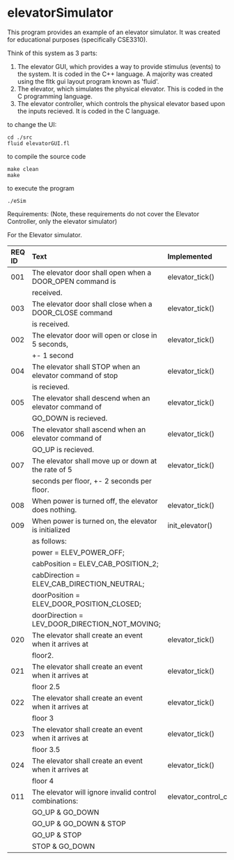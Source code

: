 # elevatorSimulator


This program provides an example of an elevator simulator.  It was created
for educational purposes (specifically CSE3310).

Think of this system as 3 parts:

1. The elevator GUI, which provides a way to provide stimulus (events) to the system. It is coded in the C++ language.  A majority was created using the fltk gui layout program known as 'fluid'.
2. The elevator, which simulates the physical elevator. This is coded in the C programming language.
3. The elevator controller, which controls the physical elevator based upon the inputs recieved.  It is coded in the C language.

to change the UI:

```
cd ./src
fluid elevatorGUI.fl
```

to compile the source code

```
make clean
make
```

to execute the program

```
./eSim
```


Requirements:
(Note, these requirements do not cover the Elevator Controller, only the elevator simulator)

For the Elevator simulator.

| REQ ID | Text                                                     |Implemented           | Tested |
|:-------| :---                                                     |:---                  |:---    |
| 001    | The elevator door shall open when a DOOR_OPEN command is | elevator_tick()      | TC002  |
|        | received.                                                |                      |        |
| 003    | The elevator door shall close when a DOOR_CLOSE command  | elevator_tick()      | TC003  |
|        | is received.                                             |                      |        |
| 002    | The elevator door will open or close in 5 seconds,       | elevator_tick()      | TC003  |
|        | +- 1 second                                              |                      |        |
| 004    | The elevator shall STOP when an elevator command of stop | elevator_tick()      |        |
|        | is recieved.                                             |                      |        |
| 005    | The elevator shall descend when an elevator command of   | elevator_tick()      | TC003  |
|        | GO_DOWN is recieved.                                     |                      |        |
| 006    | The elevator shall ascend when an elevator command of    | elevator_tick()      | TC003  |
|        | GO_UP is recieved.                                       |                      |        |
| 007    | The elevator shall move up or down at the rate of 5      | elevator_tick()      | TC003  |
|        | seconds per floor, +- 2 seconds per floor.               |                      |        |
| 008    | When power is turned off, the elevator does nothing.     | elevator_tick()      |        |
| 009    | When power is turned on, the elevator is initialized     | init_elevator()      |        |
|        | as follows:                                              |                      |        |
|        |        power = ELEV_POWER_OFF;                           |                      |        |
|        |        cabPosition = ELEV_CAB_POSITION_2;                |                      |        |
|        |        cabDirection = ELEV_CAB_DIRECTION_NEUTRAL;        |                      |        |
|        |        doorPosition = ELEV_DOOR_POSITION_CLOSED;         |                      |        |
|        |        doorDirection = LEV_DOOR_DIRECTION_NOT_MOVING;    |                      |        |
| 020    | The elevator shall create an event when it arrives at    | elevator_tick()      |        |
|        | floor2.                                                  |                      |        |
| 021    | The elevator shall create an event when it arrives at    | elevator_tick()      |        |
|        | floor 2.5                                                |                      |        |
| 022    | The elevator shall create an event when it arrives at    | elevator_tick()      |        |
|        | floor 3                                                  |                      |        |
| 023    | The elevator shall create an event when it arrives at    | elevator_tick()      |        |
|        | floor 3.5                                                |                      |        |
| 024    | The elevator shall create an event when it arrives at    | elevator_tick()      |        |
|        | floor 4                                                  |                      |        |
| 011    | The elevator will ignore invalid control combinations:   | elevator_control_cmd |TC001   |
|        |   GO_UP & GO_DOWN                                        |                      |        |
|        |   GO_UP & GO_DOWN & STOP                                 |                      |        |
|        |   GO_UP &  STOP                                          |                      |        |
|        |   STOP & GO_DOWN                                         |                      |        |
 